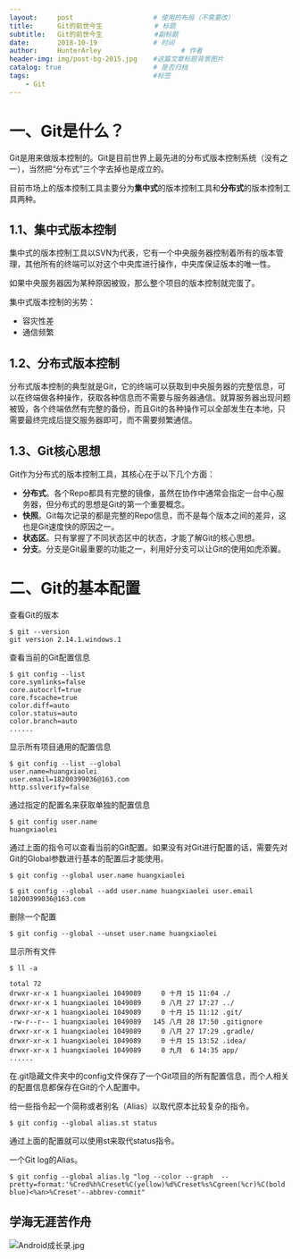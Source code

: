 ```yaml
---
layout:     post                    # 使用的布局（不需要改）
title:      Git的前世今生             # 标题 
subtitle:   Git的前世今生             #副标题
date:       2018-10-19              # 时间
author:     HunterArley                    # 作者
header-img: img/post-bg-2015.jpg    #这篇文章标题背景图片
catalog: true                       # 是否归档
tags:                               #标签
    - Git
---
```


# 一、Git是什么？
Git是用来做版本控制的。Git是目前世界上最先进的分布式版本控制系统（没有之一），当然把“分布式”三个字去掉也是成立的。

目前市场上的版本控制工具主要分为**集中式**的版本控制工具和**分布式**的版本控制工具两种。

## 1.1、集中式版本控制
集中式的版本控制工具以SVN为代表，它有一个中央服务器控制着所有的版本管理，其他所有的终端可以对这个中央库进行操作，中央库保证版本的唯一性。

如果中央服务器因为某种原因被毁，那么整个项目的版本控制就完蛋了。

集中式版本控制的劣势：
- 容灾性差
- 通信频繁

## 1.2、分布式版本控制
分布式版本控制的典型就是Git，它的终端可以获取到中央服务器的完整信息，可以在终端做各种操作，获取各种信息而不需要与服务器通信。就算服务器出现问题被毁，各个终端依然有完整的备份，而且Git的各种操作可以全部发生在本地，只需要最终完成后提交服务器即可，而不需要频繁通信。

## 1.3、Git核心思想
Git作为分布式的版本控制工具，其核心在于以下几个方面：
- **分布式**。各个Repo都具有完整的镜像，虽然在协作中通常会指定一台中心服务器，但分布式的思想是Git的第一个重要概念。
- **快照**。Git每次记录的都是完整的Repo信息，而不是每个版本之间的差异，这也是Git速度快的原因之一。
- **状态区**。只有掌握了不同状态区中的状态，才能了解Git的核心思想。
- **分支**。分支是Git最重要的功能之一，利用好分支可以让Git的使用如虎添翼。

# 二、Git的基本配置

查看Git的版本

```
$ git --version
git version 2.14.1.windows.1
```

查看当前的Git配置信息

```
$ git config --list
core.symlinks=false
core.autocrlf=true
core.fscache=true
color.diff=auto
color.status=auto
color.branch=auto
......
```

显示所有项目通用的配置信息

```
$ git config --list --global
user.name=huangxiaolei
user.email=18200399036@163.com
http.sslverify=false
```

通过指定的配置名来获取单独的配置信息

```
$ git config user.name
huangxiaolei
```

通过上面的指令可以查看当前的Git配置。如果没有对Git进行配置的话，需要先对Git的Global参数进行基本的配置后才能使用。

```
$ git config --global user.name huangxiaolei

$ git config --global --add user.name huangxiaolei user.email 18200399036@163.com
```

删除一个配置

```
$ git config --global --unset user.name huangxiaolei
```

显示所有文件

```
$ ll -a

total 72
drwxr-xr-x 1 huangxiaolei 1049089     0 十月 15 11:04 ./
drwxr-xr-x 1 huangxiaolei 1049089     0 八月 27 17:27 ../
drwxr-xr-x 1 huangxiaolei 1049089     0 十月 15 11:12 .git/
-rw-r--r-- 1 huangxiaolei 1049089   145 八月 28 17:50 .gitignore
drwxr-xr-x 1 huangxiaolei 1049089     0 八月 27 17:29 .gradle/
drwxr-xr-x 1 huangxiaolei 1049089     0 十月 15 13:52 .idea/
drwxr-xr-x 1 huangxiaolei 1049089     0 九月  6 14:35 app/
......
```

在.git隐藏文件夹中的config文件保存了一个Git项目的所有配置信息，而个人相关的配置信息都保存在Git的个人配置中。

给一些指令起一个简称或者别名（Alias）以取代原本比较复杂的指令。

```
$ git config --global alias.st status
```

通过上面的配置就可以使用st来取代status指令。

一个Git log的Alias。

```
$ git config --global alias.lg "log --color --graph  --pretty=format:'%Cred%h%Creset%C(yellow)%d%Creset%s%Cgreen(%cr)%C(bold blue)<%an>%Creset'--abbrev-commit"
```

## 学海无涯苦作舟

![Android成长录.jpg](https://upload-images.jianshu.io/upload_images/4625756-f3d89cd98c6de432.jpg?imageMogr2/auto-orient/strip%7CimageView2/2/w/1240)
